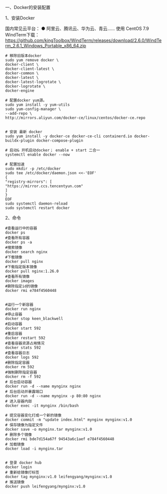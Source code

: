 
一、Docker的安装配置

1、安装Docker

国内常见云平台：
● 阿里云、腾讯云、华为云、青云......
使用 CentOS 7.9
WindTerm下载：https://github.com/kingToolbox/WindTerm/releases/download/2.6.0/WindTerm_2.6.1_Windows_Portable_x86_64.zip

    # 移除旧版本docker
    sudo yum remove docker \
    docker-client \
    docker-client-latest \
    docker-common \
    docker-latest \
    docker-latest-logrotate \
    docker-logrotate \
    docker-engine
    
    # 配置docker yum源。
    sudo yum install -y yum-utils
    sudo yum-config-manager \
    --add-repo \
    http://mirrors.aliyun.com/docker-ce/linux/centos/docker-ce.repo
    
    
    # 安装 最新 docker
    sudo yum install -y docker-ce docker-ce-cli containerd.io docker-buildx-plugin docker-compose-plugin
    
    # 启动& 开机启动docker； enable + start 二合一
    systemctl enable docker --now
    
    # 配置加速
    sudo mkdir -p /etc/docker
    sudo tee /etc/docker/daemon.json <<-'EOF'
    {
    "registry-mirrors": [
    "https://mirror.ccs.tencentyun.com"
    ]
    }
    EOF
    sudo systemctl daemon-reload
    sudo systemctl restart docker


2、命令

    #查看运行中的容器
    docker ps
    #查看所有容器
    docker ps -a
    #搜索镜像
    docker search nginx
    #下载镜像
    docker pull nginx
    #下载指定版本镜像
    docker pull nginx:1.26.0
    #查看所有镜像
    docker images
    #删除指定id的镜像
    docker rmi e784f4560448
    
    
    #运行一个新容器
    docker run nginx
    #停止容器
    docker stop keen_blackwell
    #启动容器
    docker start 592
    #重启容器
    docker restart 592
    #查看容器资源占用情况
    docker stats 592
    #查看容器日志
    docker logs 592
    #删除指定容器
    docker rm 592
    #强制删除指定容器
    docker rm -f 592
    # 后台启动容器
    docker run -d --name mynginx nginx
    # 后台启动并暴露端口
    docker run -d --name mynginx -p 80:80 nginx
    # 进入容器内部
    docker exec -it mynginx /bin/bash
    
    # 提交容器变化打成一个新的镜像
    docker commit -m "update index.html" mynginx mynginx:v1.0
    # 保存镜像为指定文件
    docker save -o mynginx.tar mynginx:v1.0
    # 删除多个镜像
    docker rmi bde7d154a67f 94543a6c1aef e784f4560448
    # 加载镜像
    docker load -i mynginx.tar
    
    
    # 登录 docker hub
    docker login
    # 重新给镜像打标签
    docker tag mynginx:v1.0 leifengyang/mynginx:v1.0
    # 推送镜像
    docker push leifengyang/mynginx:v1.0
